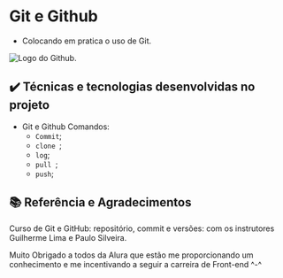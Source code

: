# Git e Github

- Colocando em pratica o uso de Git.

![Logo do Github.](https://pbs.twimg.com/profile_images/1414990564408262661/r6YemvF9_200x200.jpg "Logo do Github")

## ✔️ Técnicas e tecnologias desenvolvidas no projeto

- Git e Github Comandos: 
  - `Commit`;
  - `clone `;
  - `log`;
  - `pull `;
  - `push`;

## 📚 Referência e Agradecimentos 

Curso de
Git e GitHub: repositório, commit e versões: com os instrutores Guilherme Lima e Paulo Silveira.

Muito Obrigado a todos da Alura que estão me proporcionando um conhecimento e me incentivando a seguir a carreira de Front-end ^-^
